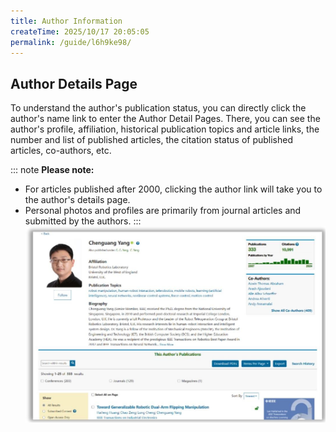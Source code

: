 ```yaml
---
title: Author Information
createTime: 2025/10/17 20:05:05
permalink: /guide/l6h9ke98/
---
```


## **Author Details Page**
To understand the author's publication status, you can directly click the author's name link to enter the Author Detail Pages. There, you can see the author's profile, affiliation, historical publication topics and article links, the number and list of published articles, the citation status of published articles, co-authors, etc.

::: note
**Please note:**
* For articles published after 2000, clicking the author link will take you to the author's details page.
* Personal photos and profiles are primarily from journal articles and submitted by the authors.
:::
![Author Details Page](../src/guide/authordetail.jpg)